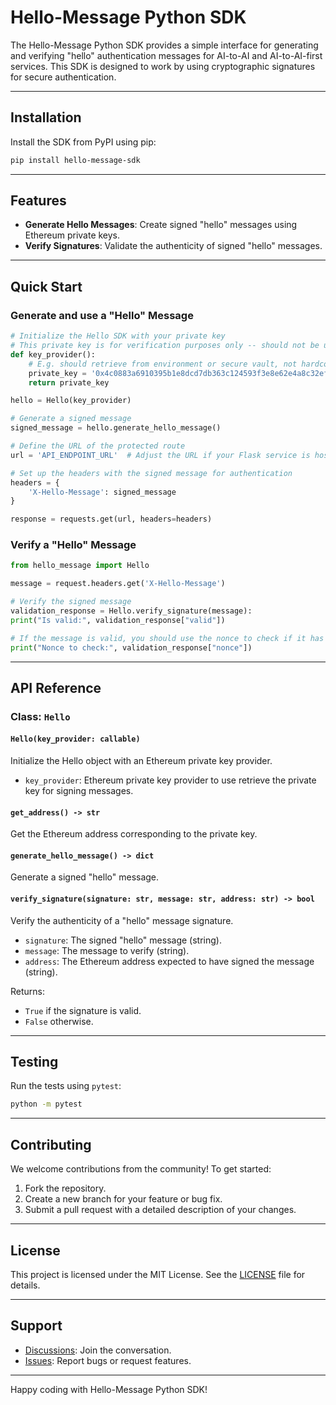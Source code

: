 # Hello-Message Python SDK

The Hello-Message Python SDK provides a simple interface for generating and verifying "hello" authentication messages for AI-to-AI and AI-to-AI-first services. This SDK is designed to work by using cryptographic signatures for secure authentication.

---

## Installation

Install the SDK from PyPI using pip:

```bash
pip install hello-message-sdk
```

---

## Features

- **Generate Hello Messages**: Create signed "hello" messages using Ethereum private keys.
- **Verify Signatures**: Validate the authenticity of signed "hello" messages.

---

## Quick Start

### Generate and use a "Hello" Message

```python
# Initialize the Hello SDK with your private key
# This private key is for verification purposes only -- should not be used in production
def key_provider():
    # E.g. should retrieve from environment or secure vault, not hardcoded like it is here.
    private_key = '0x4c0883a6910395b1e8dcd7db363c124593f3e8e62e4a8c32ef45b3ef82317b03'  # Replace with your actual private key
    return private_key

hello = Hello(key_provider)

# Generate a signed message
signed_message = hello.generate_hello_message()

# Define the URL of the protected route
url = 'API_ENDPOINT_URL'  # Adjust the URL if your Flask service is hosted elsewhere

# Set up the headers with the signed message for authentication
headers = {
    'X-Hello-Message': signed_message
}

response = requests.get(url, headers=headers)
```

### Verify a "Hello" Message

```python
from hello_message import Hello

message = request.headers.get('X-Hello-Message')

# Verify the signed message
validation_response = Hello.verify_signature(message):
print("Is valid:", validation_response["valid"])

# If the message is valid, you should use the nonce to check if it has already been used to prevent replay attacks
print("Nonce to check:", validation_response["nonce"])
```

---

## API Reference

### Class: `Hello`

#### **`Hello(key_provider: callable)`**

Initialize the Hello object with an Ethereum private key provider.

- `key_provider`: Ethereum private key provider to use retrieve the private key for signing messages.

#### **`get_address() -> str`**

Get the Ethereum address corresponding to the private key.

#### **`generate_hello_message() -> dict`**

Generate a signed "hello" message.

#### **`verify_signature(signature: str, message: str, address: str) -> bool`**

Verify the authenticity of a "hello" message signature.

- `signature`: The signed "hello" message (string).
- `message`: The message to verify (string).
- `address`: The Ethereum address expected to have signed the message (string).

Returns:

- `True` if the signature is valid.
- `False` otherwise.

---

## Testing

Run the tests using `pytest`:

```bash
python -m pytest
```

---

## Contributing

We welcome contributions from the community! To get started:

1. Fork the repository.
2. Create a new branch for your feature or bug fix.
3. Submit a pull request with a detailed description of your changes.

---

## License

This project is licensed under the MIT License. See the [LICENSE](LICENSE) file for details.

---

## Support

- [Discussions](https://github.com/aimxlabs/hello-message-python/discussions): Join the conversation.
- [Issues](https://github.com/aimxlabs/hello-message-python/issues): Report bugs or request features.

---

Happy coding with Hello-Message Python SDK!
